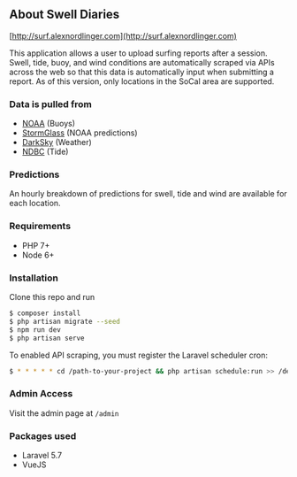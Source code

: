 ## About Swell Diaries

[http://surf.alexnordlinger.com](http://surf.alexnordlinger.com)

This application allows a user to upload surfing reports after a session. Swell, tide, buoy, and wind conditions are automatically scraped via APIs across the web so that this data is automatically input when submitting a report. As of this version, only locations in the SoCal area are supported.

### Data is pulled from

- [NOAA](https://www.ndbc.noaa.gov/) (Buoys)
- [StormGlass](https://www.stormglass.io/) (NOAA predictions)
- [DarkSky](https://darksky.net) (Weather)
- [NDBC](https://www.ndbc.noaa.gov/) (Tide)

### Predictions

An hourly breakdown of predictions for swell, tide and wind are available for each location.

### Requirements

* PHP 7+
* Node 6+

### Installation

Clone this repo and run
```bash
$ composer install
$ php artisan migrate --seed
$ npm run dev
$ php artisan serve
```

To enabled API scraping, you must register the Laravel scheduler cron:
```bash
$ * * * * * cd /path-to-your-project && php artisan schedule:run >> /dev/null 2>&1
```

### Admin Access

Visit the admin page at `/admin`


### Packages used

* Laravel 5.7
* VueJS

